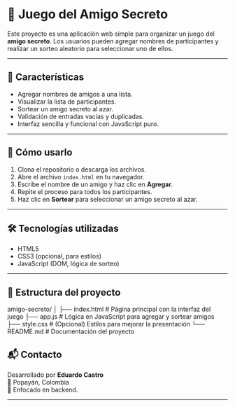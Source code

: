 # 🎁 Juego del Amigo Secreto

Este proyecto es una aplicación web simple para organizar un juego del **amigo secreto**. Los usuarios pueden agregar nombres de participantes y realizar un sorteo aleatorio para seleccionar uno de ellos.

---

## 📌 Características

- Agregar nombres de amigos a una lista.
- Visualizar la lista de participantes.
- Sortear un amigo secreto al azar.
- Validación de entradas vacías y duplicadas.
- Interfaz sencilla y funcional con JavaScript puro.

---

## 🚀 Cómo usarlo

1. Clona el repositorio o descarga los archivos.
2. Abre el archivo `index.html` en tu navegador.
3. Escribe el nombre de un amigo y haz clic en **Agregar**.
4. Repite el proceso para todos los participantes.
5. Haz clic en **Sortear** para seleccionar un amigo secreto al azar.

---

## 🛠️ Tecnologías utilizadas

- HTML5
- CSS3 (opcional, para estilos)
- JavaScript (DOM, lógica de sorteo)

---

## 📂 Estructura del proyecto
amigo-secreto/
│
├── index.html         # Página principal con la interfaz del juego
├── app.js             # Lógica en JavaScript para agregar y sortear amigos
├── style.css          # (Opcional) Estilos para mejorar la presentación
└── README.md          # Documentación del proyecto

## 📬 Contacto

Desarrollado por **Eduardo Castro**  
📍 Popayán, Colombia  
💬 Enfocado en backend.

---

